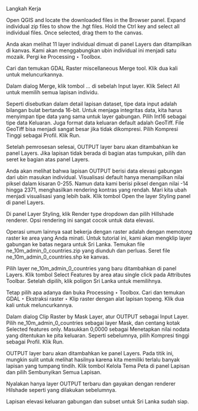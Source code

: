 Langkah Kerja

Open QGIS and locate the downloaded files in the Browser panel. Expand individual zip files to show the .hgt files. Hold the Ctrl key and select all individual files. Once selected, drag them to the canvas.

Anda akan melihat 11 layer individual dimuat di panel Layers dan ditampilkan di kanvas. Kami akan menggabungkan ubin individual ini menjadi satu mozaik. Pergi ke Processing ‣ Toolbox.

Cari dan temukan GDAL Raster miscellaneous Merge tool. Klik dua kali untuk meluncurkannya.

Dalam dialog Merge, klik tombol … di sebelah Input layer. Klik Select All untuk memilih semua lapisan individu.

Seperti disebutkan dalam detail lapisan dataset, tipe data input adalah bilangan bulat bertanda 16-bit. Untuk menjaga integritas data, kita harus menyimpan tipe data yang sama untuk layer gabungan. Pilih Int16 sebagai tipe data Keluaran. Juga format data keluaran default adalah GeoTiff. File GeoTiff bisa menjadi sangat besar jika tidak dikompresi. Pilih Kompresi Tinggi sebagai Profil. Klik Run.

Setelah pemrosesan selesai, OUTPUT layer baru akan ditambahkan ke panel Layers. Jika lapisan tidak berada di bagian atas tumpukan, pilih dan seret ke bagian atas panel Layers.

Anda akan melihat bahwa lapisan OUTPUT berisi data elevasi gabungan dari ubin masukan individual. Visualisasi default hanya menampilkan nilai piksel dalam kisaran 0-255. Namun data kami berisi piksel dengan nilai -14 hingga 2371, menghasilkan rendering kontras yang rendah. Mari kita ubah menjadi visualisasi yang lebih baik. Klik tombol Open the layer Styling panel di panel Layers.

Di panel Layer Styling, klik Render type dropdown dan pilih Hillshade renderer. Opsi rendering ini sangat cocok untuk data elevasi.

Operasi umum lainnya saat bekerja dengan raster adalah dengan memotong raster ke area yang Anda minati. Untuk tutorial ini, kami akan mengklip layer gabungan ke batas negara untuk Sri Lanka. Temukan file ne_10m_admin_0_countries.zip yang diunduh dan perluas. Seret file ne_10m_admin_0_countries.shp ke kanvas.

Pilih layer ne_10m_admin_0_countries yang baru ditambahkan di panel Layers. Klik tombol Select Features by area atau single click pada Attributes Toolbar. Setelah dipilih, klik poligon Sri Lanka untuk memilihnya.

Tetap pilih apa adanya dan buka Processing ‣ Toolbox. Cari dan temukan GDAL ‣ Ekstraksi raster ‣ Klip raster dengan alat lapisan topeng. Klik dua kali untuk meluncurkannya.

Dalam dialog Clip Raster by Mask Layer, atur OUTPUT sebagai Input Layer. Pilih ne_10m_admin_0_countries sebagai layer Mask, dan centang kotak Selected features only. Masukkan 0,0000 sebagai Menetapkan nilai nodata yang ditentukan ke pita keluaran. Seperti sebelumnya, pilih Kompresi tinggi sebagai Profil. Klik Run.

OUTPUT layer baru akan ditambahkan ke panel Layers. Pada titik ini, mungkin sulit untuk melihat hasilnya karena kita memiliki terlalu banyak lapisan yang tumpang tindih. Klik tombol Kelola Tema Peta di panel Lapisan dan pilih Sembunyikan Semua Lapisan.

Nyalakan hanya layer OUTPUT terbaru dan gayakan dengan renderer Hilshade seperti yang dilakukan sebelumnya.

Lapisan elevasi keluaran gabungan dan subset untuk Sri Lanka sudah siap.
